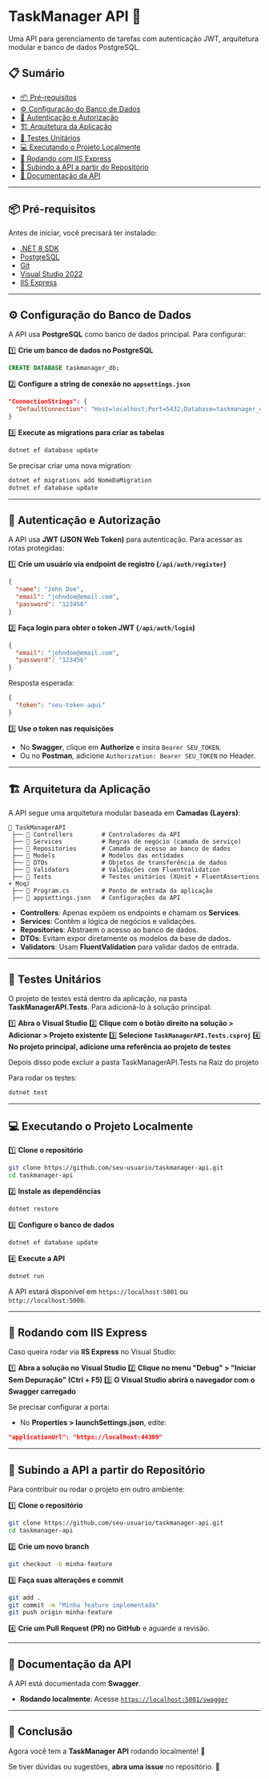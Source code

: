 # TaskManager API 🚀

Uma API para gerenciamento de tarefas com autenticação JWT, arquitetura modular e banco de dados PostgreSQL.

## 📋 Sumário

- [📦 Pré-requisitos](#pré-requisitos)
- [⚙️ Configuração do Banco de Dados](#configuração-do-banco-de-dados)
- [🔐 Autenticação e Autorização](#autenticação-e-autorização)
- [🏗️ Arquitetura da Aplicação](#arquitetura-da-aplicação)
- [🧪 Testes Unitários](#testes-unitários)
- [💻 Executando o Projeto Localmente](#executando-o-projeto-localmente)
- [🚀 Rodando com IIS Express](#rodando-com-iis-express)
- [📂 Subindo a API a partir do Repositório](#subindo-a-api-a-partir-do-repositório)
- [📄 Documentação da API](#documentação-da-api)

---

## 📦 Pré-requisitos

Antes de iniciar, você precisará ter instalado:

- [.NET 8 SDK](https://dotnet.microsoft.com/en-us/download/dotnet/8.0)
- [PostgreSQL](https://www.postgresql.org/download/)
- [Git](https://git-scm.com/downloads)
- [Visual Studio 2022](https://visualstudio.microsoft.com/pt-br/downloads/)
- [IIS Express](https://learn.microsoft.com/en-us/iis/extensions/introduction-to-iis-express/iis-express-overview)

---

## ⚙️ Configuração do Banco de Dados

A API usa **PostgreSQL** como banco de dados principal. Para configurar:

1️⃣ **Crie um banco de dados no PostgreSQL**

```sql
CREATE DATABASE taskmanager_db;
```

2️⃣ **Configure a string de conexão no `appsettings.json`**

```json
"ConnectionStrings": {
  "DefaultConnection": "Host=localhost;Port=5432;Database=taskmanager_db;Username=seu_usuario;Password=sua_senha"
}
```

3️⃣ **Execute as migrations para criar as tabelas**

```sh
dotnet ef database update
```

Se precisar criar uma nova migration:

```sh
dotnet ef migrations add NomeDaMigration
dotnet ef database update
```

---

## 🔐 Autenticação e Autorização

A API usa **JWT (JSON Web Token)** para autenticação. Para acessar as rotas protegidas:

1️⃣ **Crie um usuário via endpoint de registro (`/api/auth/register`)**

```json
{
  "name": "John Doe",
  "email": "johndoe@email.com",
  "password": "123456"
}
```

2️⃣ **Faça login para obter o token JWT (`/api/auth/login`)**

```json
{
  "email": "johndoe@email.com",
  "password": "123456"
}
```

Resposta esperada:

```json
{
  "token": "seu-token-aqui"
}
```

3️⃣ **Use o token nas requisições**

- No **Swagger**, clique em **Authorize** e insira `Bearer SEU_TOKEN`.
- Ou no **Postman**, adicione `Authorization: Bearer SEU_TOKEN` no Header.

---

## 🏗️ Arquitetura da Aplicação

A API segue uma arquitetura modular baseada em **Camadas (Layers)**:

```
📂 TaskManagerAPI
 ├── 📂 Controllers        # Controladores da API
 ├── 📂 Services           # Regras de negócio (camada de serviço)
 ├── 📂 Repositories       # Camada de acesso ao banco de dados
 ├── 📂 Models             # Modelos das entidades
 ├── 📂 DTOs               # Objetos de transferência de dados
 ├── 📂 Validators         # Validações com FluentValidation
 ├── 📂 Tests              # Testes unitários (XUnit + FluentAssertions + Moq)
 ├── 📄 Program.cs         # Ponto de entrada da aplicação
 ├── 📄 appsettings.json   # Configurações da API
```

- **Controllers**: Apenas expõem os endpoints e chamam os **Services**.
- **Services**: Contêm a lógica de negócios e validações.
- **Repositories**: Abstraem o acesso ao banco de dados.
- **DTOs**: Evitam expor diretamente os modelos da base de dados.
- **Validators**: Usam **FluentValidation** para validar dados de entrada.

---

## 🧪 Testes Unitários

O projeto de testes está dentro da aplicação, na pasta **TaskManagerAPI.Tests**.
Para adicioná-lo à solução principal:

1️⃣ **Abra o Visual Studio**
2️⃣ **Clique com o botão direito na solução > Adicionar > Projeto existente**
3️⃣ **Selecione `TaskManagerAPI.Tests.csproj`**
4️⃣ **No projeto principal, adicione uma referência ao projeto de testes**

Depois disso pode excluir a pasta TaskManagerAPI.Tests na Raiz do projeto

Para rodar os testes:

```sh
dotnet test
```

---

## 💻 Executando o Projeto Localmente

1️⃣ **Clone o repositório**

```sh
git clone https://github.com/seu-usuario/taskmanager-api.git
cd taskmanager-api
```

2️⃣ **Instale as dependências**

```sh
dotnet restore
```

3️⃣ **Configure o banco de dados**

```sh
dotnet ef database update
```

4️⃣ **Execute a API**

```sh
dotnet run
```

A API estará disponível em `https://localhost:5001` ou `http://localhost:5000`.

---

## 🚀 Rodando com IIS Express

Caso queira rodar via **IIS Express** no Visual Studio:

1️⃣ **Abra a solução no Visual Studio**
2️⃣ **Clique no menu "Debug" > "Iniciar Sem Depuração" (Ctrl + F5)**
3️⃣ **O Visual Studio abrirá o navegador com o Swagger carregado**

Se precisar configurar a porta:

- No **Properties > launchSettings.json**, edite:

```json
"applicationUrl": "https://localhost:44309"
```

---

## 📂 Subindo a API a partir do Repositório

Para contribuir ou rodar o projeto em outro ambiente:

1️⃣ **Clone o repositório**

```sh
git clone https://github.com/seu-usuario/taskmanager-api.git
cd taskmanager-api
```

2️⃣ **Crie um novo branch**

```sh
git checkout -b minha-feature
```

3️⃣ **Faça suas alterações e commit**

```sh
git add .
git commit -m "Minha feature implementada"
git push origin minha-feature
```

4️⃣ **Crie um Pull Request (PR) no GitHub** e aguarde a revisão.

---

## 📄 Documentação da API

A API está documentada com **Swagger**.

- **Rodando localmente**: Acesse [`https://localhost:5001/swagger`](https://localhost:5001/swagger)

---

## 🎯 Conclusão

Agora você tem a **TaskManager API** rodando localmente! 🎉

Se tiver dúvidas ou sugestões, **abra uma issue** no repositório. 🚀

